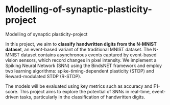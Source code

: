 # Modelling-of-synaptic-plasticity-project
Modelling of synaptic plasticity-project

In this project, we aim to **classify handwritten digits from the N-MNIST datase**t, an event-based variant of the traditional MNIST dataset. The N-MNIST dataset contains asynchronous events captured by event-based vision sensors, which record changes in pixel intensity. We implement a Spiking Neural Network (SNN) using the BindsNET framework and employ two learning algorithms: spike-timing-dependent plasticity (STDP) and Reward-modulated STDP (R-STDP).


The models will be evaluated using key metrics such as accuracy and F1-score. This project aims to explore the potential of SNNs in real-time, event-driven tasks, particularly in the classification of handwritten digits.
